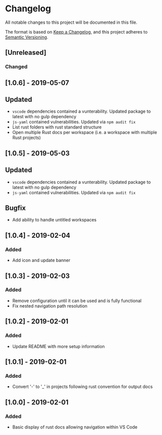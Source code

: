 # Changelog
All notable changes to this project will be documented in this file.

The format is based on [Keep a Changelog](https://keepachangelog.com/en/1.0.0/),
and this project adheres to [Semantic Versioning](https://semver.org/spec/v2.0.0.html).

## [Unreleased]
### Changed

## [1.0.6] - 2019-05-07
## Updated
- `vscode` dependencies contained a vunterability. Updated package to latest with no gulp dependency
- `js-yaml` contained vulnerabilities. Updated via `npm audit fix`
- List rust folders with rust standard structure
- Open multiple Rust docs per workspace (i.e. a workspace with multiple Rust projects)

## [1.0.5] - 2019-05-03
## Updated
- `vscode` dependencies contained a vunterability. Updated package to latest with no gulp dependency
- `js-yaml` contained vulnerabilities. Updated via `npm audit fix`
## Bugfix
- Add ability to handle untitled workspaces

## [1.0.4] - 2019-02-04
### Added
- Add icon and update banner

## [1.0.3] - 2019-02-03
### Added
- Remove configuration until it can be used and is fully functional
- Fix nested navigation path resolution

## [1.0.2] - 2019-02-01
### Added
- Update README with more setup information

## [1.0.1] - 2019-02-01
### Added
- Convert '-' to '_' in projects following rust convention for output docs

## [1.0.0] - 2019-02-01
### Added
- Basic display of rust docs allowing navigation within VS Code